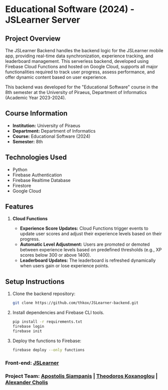 # Educational Software (2024) - JSLearner Server

## Project Overview

The JSLearner Backend handles the backend logic for the JSLearner mobile app, providing real-time data synchronization, experience tracking, and leaderboard management. This serverless backend, developed using Firebase Cloud Functions and hosted on Google Cloud, supports all major functionalities required to track user progress, assess performance, and offer dynamic content based on user experience.

This backend was developed for the "Educational Software" course in the 8th semester at the University of Piraeus, Department of Informatics (Academic Year 2023-2024).

## Course Information

- **Institution:** University of Piraeus
- **Department:** Department of Informatics
- **Course:** Educational Software (2024)
- **Semester:** 8th

## Technologies Used

- Python
- Firebase Authentication
- Firebase Realtime Database
- Firestore
- Google Cloud

## Features

1. **Cloud Functions**

   - **Experience Score Updates:** Cloud Functions trigger events to update user scores and adjust their experience levels based on their progress.
   - **Automatic Level Adjustment:** Users are promoted or demoted between experience levels based on predefined thresholds (e.g., XP scores below 300 or above 1400).
   - **Leaderboard Updates:** The leaderboard is refreshed dynamically when users gain or lose experience points.

## Setup Instructions

1. Clone the backend repository:
    ```bash
    git clone https://github.com/thkox/JSLearner-backend.git
    ```

2. Install dependencies and Firebase CLI tools.
    ```bash
    pip install -r requirements.txt
    firebase login
    firebase init
    ```

3. Deploy the functions to Firebase:
    ```bash
    firebase deploy --only functions
    ```


### Front-end: [JSLearner](https://github.com/AlexanderCholis/JSLearner)
### Project Team:  [Apostolis Siampanis](https://github.com/ApostolisSiampanis) | [Theodoros Koxanoglou](https://github.com/thkox) | [Alexander Cholis](https://github.com/AlexanderCholis)
